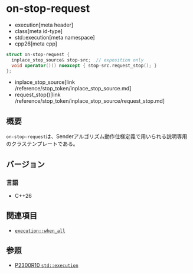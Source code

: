 # on-stop-request
* execution[meta header]
* class[meta id-type]
* std::execution[meta namespace]
* cpp26[meta cpp]

```cpp
struct on-stop-request {
  inplace_stop_source& stop-src;  // exposition only
  void operator()() noexcept { stop-src.request_stop(); }
};
```
* inplace_stop_source[link /reference/stop_token/inplace_stop_source.md]
* request_stop()[link /reference/stop_token/inplace_stop_source/request_stop.md]

## 概要
`on-stop-request`は、Senderアルゴリズム動作仕様定義で用いられる説明専用のクラステンプレートである。


## バージョン
### 言語
- C++26


## 関連項目
- [`execution::when_all`](when_all.md)


## 参照
- [P2300R10 `std::execution`](https://www.open-std.org/jtc1/sc22/wg21/docs/papers/2024/p2300r10.html)
